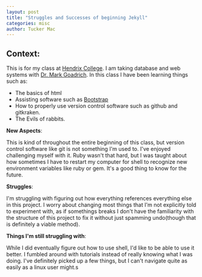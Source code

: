 ```yaml
---
layout: post
title: "Struggles and Successes of beginning Jekyll"
categories: misc
author: Tucker Mac
---
```


## Context:

This is for my class at [Hendrix College](https://www.hendrix.edu). I am taking database and web systems with [Dr. Mark Goadrich](http://mark.goadrich.com). In this class I have been learning things such as:
 - The basics of html
 - Assisting software such as [Bootstrap](https://getbootstrap.com)
 - How to properly use version control software such as github and gitkraken.
 - The Evils of rabbits.  

**New Aspects**:  

This is kind of throughout the entire beginning of this class, but version control software like git is not something I'm used to. I've enjoyed challenging myself with it. Ruby wasn't that hard, but I was taught about how sometimes I have to restart my computer for shell to recognize new environment variables like ruby or gem. It's a good thing to know for the future.

**Struggles**:  

I'm struggling with figuring out how everything references everything else in this project. I worry about changing most things that I'm not explicitly told to experiment with, as if somethings breaks I don't have the familiarity with the structure of this project to fix it without just spamming undo(though that is definitely a viable method).

**Things I'm still struggling with**:  

While I did eventually figure out how to use shell, I'd like to be able to use it better. I fumbled around with tutorials instead of really knowing what I was doing. I've definitely picked up a few things, but I can't navigate quite as easily as a linux user might.s

